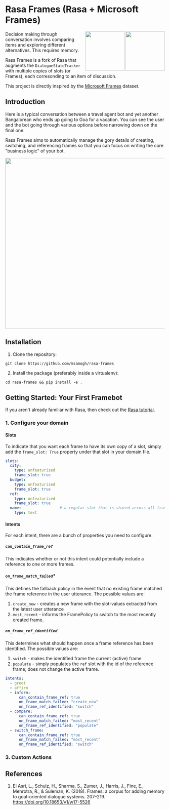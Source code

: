 # Rasa Frames (Rasa + Microsoft Frames)
<img align="right" height="124" src="https://www.rasa.com/assets/img/sara/sara-open-source-2.0.png">

<img align="right" height="124" src="https://logos-download.com/wp-content/uploads/2016/02/Microsoft_box.png">

Decision making through conversation involves comparing items and exploring different alternatives. This requires memory.

Rasa Frames is a fork of Rasa that augments the `DialogueStateTracker` with multiple copies of slots (or Frames), each corresonding to an item of discussion.

This project is directly inspired by the [Microsoft Frames](https://www.microsoft.com/en-us/research/project/frames-dataset/) dataset.

## Introduction

Here is a typical conversation between a travel agent bot and yet another Bangalorean who ends up going to Goa for a vacation. You can see the user and the bot going through various options before narrowing down on the final one.

Rasa Frames aims to automatically manage the gory details of creating, switching, and
referencing frames so that you can focus on writing the core "business logic" of
your bot.

<img align="center" height="540" src="https://github.com/msamogh/rasa-frames/raw/master/Frames.png">

## Installation
1. Clone the repository:
```
git clone https://github.com/msamogh/rasa-frames
```

2. Install the package (preferably inside a virtualenv):
```
cd rasa-frames && pip install -e .
```

## Getting Started: Your First Framebot
If you aren't already familiar with Rasa, then check out the [Rasa tutorial](https://rasa.com/docs/rasa/user-guide/rasa-tutorial/).

### 1. Configure your domain
#### Slots
To indicate that you want each frame to have its own copy of a slot, simply add the `frame_slot: True` property under that slot in your domain file.

```yaml
slots:
  city:
    type: unfeaturized
    frame_slot: true
  budget:
    type: unfeaturized
    frame_slot: true
  ref:
    type: unfeaturized
    frame_slot: true
  name:                 # a regular slot that is shared across all frames
    type: text
```

#### Intents
For each intent, there are a bunch of properties you need to configure.

##### `can_contain_frame_ref`
This indicates whether or not this intent could potentially include a reference to one or more frames.

##### `on_frame_match_failed`*
This defines the fallback policy in the event that no existing frame matched the frame reference in the user utterance. The possible values are:
1. `create_new` - creates a new frame with the slot-values extracted from the latest user utterance
2. `most_recent` - informs the FramePolicy to switch to the most recently created frame.

##### `on_frame_ref_identified`
This determines what should happen once a frame reference has been identified. The possible values are:
1. `switch` - makes the identified frame the current (active) frame
2. `populate` - simply populates the `ref` slot with the id of the reference frame; does not change the active frame.

```yaml
intents:
  - greet
  - affirm
  - inform:
      can_contain_frame_ref: true
      on_frame_match_failed: "create_new"
      on_frame_ref_identified: "switch"
  - compare:
      can_contain_frame_ref: true
      on_frame_match_failed: "most_recent"
      on_frame_ref_identified: "populate"
  - switch_frame:
      can_contain_frame_ref: true
      on_frame_match_failed: "most_recent"
      on_frame_ref_identified: "switch"
```

### 3. Custom Actions



## References
1. El Asri, L., Schulz, H., Sharma, S., Zumer, J., Harris, J., Fine, E., Mehrotra, R., & Suleman, K. (2018). Frames: a corpus for adding memory to goal-oriented dialogue systems. 207–219. https://doi.org/10.18653/v1/w17-5526
